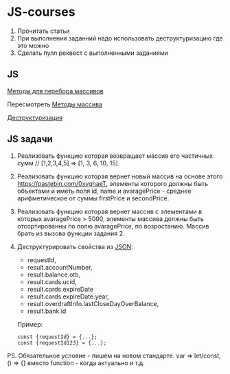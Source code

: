 # JS-courses
1. Прочитать статьи
3. При выполнении заданний надо использовать деструктуризацию где это можно
2. Сделать пулл реквест с выполненными заданиями

##  JS
[Методы для перебора массивов](https://learn.javascript.ru/array-iteration)

Пересмотреть [Методы массива](https://developer.mozilla.org/ru/docs/Web/JavaScript/Reference/Global_Objects/Array)

[Деструктуризация](https://learn.javascript.ru/destructuring)


## JS задачи
1. Реализовать функцию которая возвращает массив его частичных сумм // [1,2,3,4,5] => [1, 3, 6, 10, 15]
2. Реализовать функцию которая вернет новый массив на основе этого https://pastebin.com/0xvghaeT, элементы которого должны быть объектами и иметь поля id, name и avaragePrice - среднее арифметическое от суммы firstPrice и secondPrice.
3. Реализовать функцию которая вернет массив с элементами в которых avaragePrice > 5000, элементы массива должны быть отсортированны по полю avaragePrice, по возростанию. Массив брать из вызова функции задания 2.
4. Деструктурировать свойства из [JSON](https://pastebin.com/tTqELBxC): 
    * requestId, 
    * result.accountNumber, 
    * result.balance.otb, 
    * result.cards.ucid, 
    * result.cards.expireDate
    * result.cards.expireDate.year,
    * result.overdraftInfo.lastCloseDayOverBalance, 
    * result.bank.id
    
   Пример: 
   ```
   const {requestId} = {...};
   const {requestId123} = {...};
   ```
PS. Обязательное условие - пишем на новом стандарте. var => let/const, () => {} вместо function - когда актуально и т.д.  
